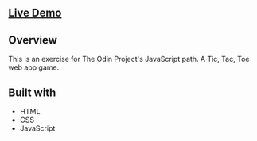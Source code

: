 ## [Live Demo](https://joan-kii.github.io/tic-tac-toe/)

## Overview
This is an exercise for The Odin Project's JavaScript path. A Tic, Tac, Toe web app game.

## Built with
  - HTML
  - CSS
  - JavaScript
